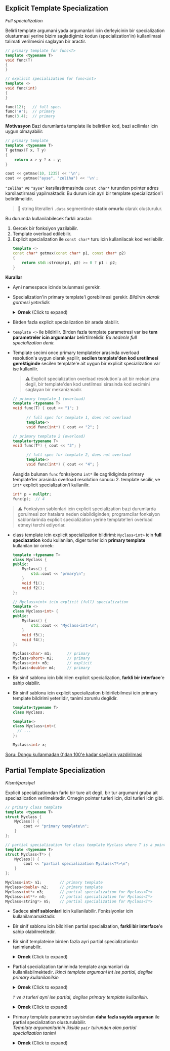 ## Explicit Template Specialization
*Full specialization*  

Belirli template argumani yada argumanlari icin derleyicinin bir specialization olusturmasi yerine bizim sagladigimiz kodun (specialization'in) kullanilmasi talimati verilmesini saglayan bir aractir.

```C++
// primary template for func<T>
template <typename T>
void func(T)
{
}

// explicit specialization for func<int>
template <>
void func(int) 
{
}
```
```C++
func(12);   // full spec.
func('A');  // primary
func(3.4);  // primary
```

**Motivasyon**
Bazi durumlarda template ile belirtilen kod, bazi acilimlar icin uygun olmayabilir:
```C++
// primary template
template <typename T>
T getmax(T x, T y) 
{
    return x > y ? x : y;
}
```
```C++
cout << getmax(10, 1235) << '\n';
cout << getmax("ayse", "zeliha") << '\n';
```
`"zeliha"` ve `"ayse"` karsilastirmasinda `const char*` turunden pointer adres karsilastirmasi yapilmaktadir. Bu durum icin ayri bir template specialization'i belirtilmelidir.

> :triangular_flag_on_post: 
> string literalleri `.data` segmentinde **static omurlu** olarak olusturulur.
  
Bu durumda kullanilabilecek farkli araclar:
1. Gercek bir fonksiyon yazilabilir.
2. Template overload edilebilir.
3. Explicit specialization ile `const char*` turu icin kullanilacak kod verilebilir.
   ```C++
   template <>
   const char* getmax(const char* p1, const char* p2) 
   {
       return std::strcmp(p1, p2) >= 0 ? p1 : p2;
   }
   ```
   
<!--  -->

**Kurallar**
* Ayni namespace icinde bulunmasi gerekir.
* Specialization'in primary template'i gorebilmesi gerekir. *Bildirim olarak gormesi yeterlidir.*
  <details>
  <summary><b>Ornek</b> (Click to expand)</summary>
  
  ```C++
  template<typename T>
  void func(T);
  
  template<>    // bu noktada func'in bir template oldugunun gorulmesi gerekiyor
  void func(int) {
      cout << "full spec for func<int>\n";
  }
  ```
  </details>
  <!--  -->
  
* Birden fazla explicit specialization bir arada olabilir.
* `template <>` ile bildirilir. Birden fazla template parametresi var ise **tum parametreler icin argumanlar** belirtilmelidir. *Bu nedenle full specialization denir.*

* Template secimi once primary templateler arasinda overload resolution'a uygun olarak yapilir, **secilen template'den kod uretilmesi gerektiginde** secilen template'e ait uygun bir explicit specialization var ise kullanilir.
  > :warning: 
  > Explicit specialization overload resolution'a ait bir mekanizma degil, bir template'den kod uretilmesi sirasinda kod secimini saglayan bir mekanizmadir.
  
  ```C++
  // primary template 1 (overload)
  template <typename T>
  void func(T) { cout << "1"; }
        
        // full spec for template 1, does not overload 
        template<>
        void func(int*) { cout << "2"; }
  
  // primary template 2 (overload)
  template<typename T>
  void func(T*) { cout << "3"; }
  
        // full spec for template 2, does not overload 
        template<>
        void func(int*) { cout << "4"; }
  ```
  Asagida bulunan `func` fonksiyonu `int*` ile cagrildiginda primary template'ler arasinda overload resolution sonucu 2. template secilir, ve `int*` explicit specialization'i kullanilir. 
  ```C++
  int* p = nullptr;
  func(p);  // 4
  ```

> :warning: 
> Fonksiyon sablonlari icin explicit specialization bazi durumlarda gorulmesi zor hatalara neden olabildiginden; programcilar fonksiyon sablonlarinda explicit specialization yerine template'leri overload etmeyi terchi ediyorlar.

* class template icin explicit specialization bildirimi:
  `Myclass<int>` icin **full speciazation** kodu kullanilan, diger turler icin **primary template** kullanilan bir ornek:
  ```C++
  template <typename T>
  class Myclass {
  public:
      Myclass() { 
          std::cout << "prmary\n";
      }
      void f1();
      void f2();
  };
  
  // Myclass<int> icin explicit (full) specialization
  template <>
  class Myclass<int> {
  public:
      Myclass() { 
          std::cout << "Myclass<int>\n";
      }
      void f3();
      void f4();
  };
  ```
  ```C++
  Myclass<char> m1;       // primary
  Myclass<short> m2;      // primary
  Myclass<int> m3;        // explicit
  Myclass<double> m4;     // primary
  ```
  </details>
  <!--  -->

* Bir sinif sablonu icin bildirilen explicit specialization, **farkli bir interface**'e sahip olabilir.
* Bir sinif sablonu icin explicit specialization bildirilebilmesi icin primary template bildirimi yeterlidir, tanimi zorunlu degildir.
  ```C++
  template<typename T>
  class Myclass;
  
  template<>
  class Myclass<int>{
    // ...
  };
  ```
  ```C++
  Myclass<int> x;
  ```

[Soru: Dongu kullanmadan 0'dan 100'e kadar sayilarin yazdirilmasi](sorular/soru20.cpp)

## Partial Template Specialization
*Kismi/parsiyel*

Explicit specializationdan farki bir ture ait degil, bir tur argumani gruba ait speciazlication verilmektedir. Ornegin pointer turleri icin, dizi turleri icin gibi.

```C++
// primary class template
template <typename T>
struct Myclass {
    Myclass() {
        cout << "primary template\n";
    }
};

// partial specialization for class template Myclass where T is a pointer type
template <typename T>
struct Myclass<T*> {
    Myclass() {
        cout << "partial specialization Myclass<T*>\n";
    }
};
```
```C++
Myclass<int> n1;        // primary template
Myclass<double> n2;     // primary template
Myclass<int*> n3;       // partial specialization for Myclass<T*>
Myclass<int**> n4;      // partial specialization for Myclass<T*>
Myclass<string*> n5;    // partial specialization for Myclass<T*>
```

* Sadece **sinif sablonlari** icin kullanilabilir. Fonksiyonlar icin kullanilamamaktadir.
* Bir sinif sablonu icin bildirilen partial specialization, **farkli bir interface**'e sahip olabilmektedir.
* Bir sinif templateine birden fazla ayri partial specializationlar tanimlanabilir.
  <details>
  <summary><b>Ornek</b> (Click to expand)</summary>
  
  ```C++
  template <typename T>
  struct Nec {
      Nec() {
          std::cout << "primary\n";
      }
  }; 
  
  // (1) Pointer turleri icin Nec sinifi partial specialization'i:
  template <typename T>
  struct Nec<T*> {
      Nec() {
          std::cout << "partial Nec<T*>\n";
      }
  };
  
  // (2) Referans turleri icin Nec sinifi partial specialization'i:
  template <typename T>
  struct Nec<T&> {
      Nec() {
          std::cout << "partial Nec<T&>\n";
      }
  };
  
  // (3) Dizi turleri icin Nec sinifi partial specialization'i:
  template <typename T>
  struct Nec<T[]> {
      Nec() {
          std::cout << "partial Nec<T[]>\n";
      }
  };
  
  // (4) 5 elemanli dizi turleri icin Nec sinifi partial specialization'i:
  template <typename T>
  struct Nec<T[5]> {
      Nec() {
          std::cout << "partial Nec<T[5]>\n";
      }
  };
  ```
  ```C++
  Nec<int>                    // primary
  Nec<double>                 // primary
  Nec<int*>                   // (1) partial Nec<T*>
  Nec<int**>                  // (1) partial Nec<T*>
  Nec<std::string*>           // (1) partial Nec<T*>
  Nec<int&>                   // (2) partial Nec<T&>
  Nec<double&>                // (2) partial Nec<T&>
  Nec<int[]>                  // (3) partial Nec<T[]>
  Nec<double[5]>              // (4) partial Nec<T[5]>
  ```
  </details>
  <!--  -->

* Partial specialization taniminda template argumanlari da kullanilabilmektedir.
  *Ikinci template argumani int ise partial, degilse primary kullanilanilsin*
  <details>
  <summary><b>Ornek</b> (Click to expand)</summary>
  
  ```C++
  template <typename T, typename U>
  struct Nec {
      Nec() {
          std::cout << "primary\n";
      }
  };
  
  template <typename T>
  struct Nec<T, int> {
      Nec() {
          std::cout << "partial\n";
      }
  };
  ```
  ```C++
  Nec<double, long>       // primary
  Nec<int, long>          // primary
  Nec<float, char>        // primary
  Nec<float, int>         // partial
  Nec<int, int>           // partial
  ```
  </details>
  <!--  -->
  
  *`T` ve `U` turleri ayni ise partial, degilse primary template kullanilsin.*
  <details>
  <summary><b>Ornek</b> (Click to expand)</summary>
  
  ```C++
  template <typename T, typename U>
  struct Nec {
      Nec() {
          std::cout << "primary\n";
      }
  };
  
  template <typename T>
  struct Nec<T, T> {
      Nec() {
          std::cout << "partial\n";
      }
  };
  ```
  ```C++
  Nec<double, long>       // primary
  Nec<int, long>          // primary
  Nec<float, char>        // primary
  Nec<float, int>         // primary
  Nec<int, int>           // partial
  Nec<char, char>         // partial
  ```
  </details>
  <!--  -->

* Primary template parametre sayisindan **daha fazla sayida arguman** ile partial specialization olusturulabilir.  
  *Template argumanlarinin ikiside `pair` tuirunden olan partial specialization tanimi*
  <details>
  <summary><b>Ornek</b> (Click to expand)</summary>
  
  ```C++
  template <typename T, typename U>
  struct Nec {
      Nec() {
          std::cout << "primary template\n";
      }
  };
  
  template <typename T, typename U, typename V, typename M>
  struct Nec<pair<T,U>, pair<V,M>> {
      Nec() {
          std::cout << "partial specialization\n";
      }
  };
  ```
  ```C++
  Nec<int, double>                                  // primary
  Nec<pair<int, double>, pair<char, long>>          // partial
  ```

  </details>
  <!--  -->
  




